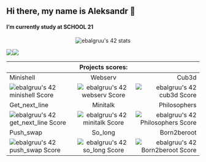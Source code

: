 ## Hi there, my name is Aleksandr 👋 <br/>
#### I’m currently study at SCHOOL 21


<p align="center"> 

<div align="center">

![ebalgruu's 42 stats](https://badge42.vercel.app/api/v2/cl1p4vyzs020209k1abagl1rp/stats?cursusId=21&coalitionId=91)
<!-- https://github.com/JaeSeoKim/badge42 -->

<div align="center">
  <div style="display: flex;">
    <img src="https://github-readme-stats.vercel.app/api/top-langs/?username=mankofeman&layout=compact&show_icons=true&title_color=ffffff&icon_color=34abeb&text_color=daf7dc&bg_color=151515" style="vertical-align: top;" />
    <img src="https://github-readme-stats.vercel.app/api?username=mankofeman&show_icons=true&title_color=ffffff&icon_color=34abeb&text_color=daf7dc&bg_color=151515" />
  </div>
</div>

|  |  Projects scores:|  |
| :---         | :---:    | ---:          |
| Minishell | Webserv | Cub3d |
|![ebalgruu's 42 minishell Score](https://badge42.vercel.app/api/v2/cl1p4vyzs020209k1abagl1rp/project/2334492)        | ![ebalgruu's 42 webserv Score](https://badge42.vercel.app/api/v2/cl1p4vyzs020209k1abagl1rp/project/2520631)   | ![ebalgruu's 42 cub3d Score](https://badge42.vercel.app/api/v2/cl1p4vyzs020209k1abagl1rp/project/2478792)        |
| Get_next_line       | Minitalk   | Philosophers        |
| ![ebalgruu's 42 get_next_line Score](https://badge42.vercel.app/api/v2/cl1p4vyzs020209k1abagl1rp/project/2167257)    | ![ebalgruu's 42 minitalk Score](https://badge42.vercel.app/api/v2/cl1p4vyzs020209k1abagl1rp/project/2219412)   | ![ebalgruu's 42 Philosophers Score](https://badge42.vercel.app/api/v2/cl1p4vyzs020209k1abagl1rp/project/2334491)       |
| Push_swap       | So_long   | Born2beroot        |
| ![ebalgruu's 42 push_swap Score](https://badge42.vercel.app/api/v2/cl1p4vyzs020209k1abagl1rp/project/2218667) | ![ebalgruu's 42 so_long Score](https://badge42.vercel.app/api/v2/cl1p4vyzs020209k1abagl1rp/project/2218664) | ![ebalgruu's 42 Born2beroot Score](https://badge42.vercel.app/api/v2/cl1p4vyzs020209k1abagl1rp/project/2178760) |/>

</p>
